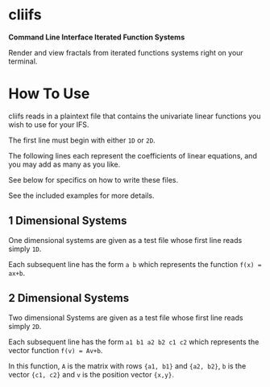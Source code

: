 # cliifs
**Command Line Interface Iterated Function Systems**

Render and view fractals from iterated functions systems right on your terminal.

# How To Use
cliifs reads in a plaintext file that contains the univariate linear functions you wish to use for your IFS.

The first line must begin with either `1D` or `2D`. 

The following lines each represent the coefficients of linear equations, and you may add as many as you like.

See below for specifics on how to write these files.

See the included examples for more details.


## 1 Dimensional Systems
One dimensional systems are given as a test file whose first line reads simply `1D`.

Each subsequent line has the form `a b` which represents the function `f(x) = ax+b`.


## 2 Dimensional Systems
Two dimensional Systems are given as a test file whose first line reads simply `2D`.

Each subsequent line has the form `a1 b1 a2 b2 c1 c2` which represents the vector function `f(v) = Av+b`.

In this function, `A` is the matrix with rows `{a1, b1}` and `{a2, b2}`, `b` is the vector `{c1, c2}` and `v` is the position vector `{x,y}`.
